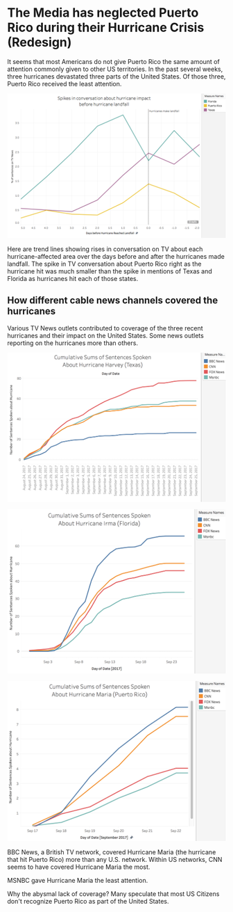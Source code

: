 # The Media has neglected Puerto Rico during their Hurricane Crisis (Redesign)

It seems that most Americans do not give Puerto Rico the same amount of attention commonly given to other US territories.
In the past several weeks, three hurricanes devastated three parts of the United States. Of those three, Puerto Rico received the least attention.

![Spikes](Spikes.png)

Here are trend lines showing rises in conversation on TV about each hurricane-affected area over the days before and after the hurricanes made landfall. The spike in TV conversation about Puerto Rico right as the hurricane hit was much smaller than the spike in mentions of Texas and Florida as hurricanes hit each of those states.

## How different cable news channels covered the hurricanes

Various TV News outlets contributed to coverage of the three recent hurricanes and their impact on the United States. Some news outlets reporting on the hurricanes more than others.

![Harvey](Harvey.png)

![Irma](Irma.png)

![Maria](Maria.png)

BBC News, a British TV network, covered Hurricane Maria (the hurricane that hit Puerto Rico) more than any U.S. network. Within US networks, CNN seems to have covered Hurricane Maria the most.

MSNBC gave Hurricane Maria the least attention.

Why the abysmal lack of coverage? Many speculate that most US Citizens don't recognize Puerto Rico as part of the United States.
